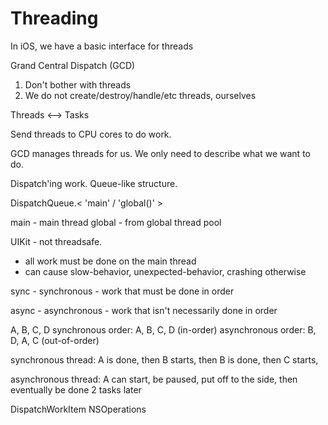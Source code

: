 #  Threading

In iOS, we have a basic interface for threads

Grand Central Dispatch (GCD)

1. Don't bother with threads
2. We do not create/destroy/handle/etc threads, ourselves

Threads <--> Tasks

Send threads to CPU cores to do work.

GCD manages threads for us.
We only need to describe what we want to do.


Dispatch'ing work.
Queue-like structure.

DispatchQueue.< 'main' / 'global()' >

main - main thread
global - from global thread pool

UIKit - not threadsafe.
- all work must be done on the main thread
- can cause slow-behavior, unexpected-behavior, crashing
otherwise

sync - synchronous - work that must be done in order

async - asynchronous - work that isn't necessarily done in order


A, B, C, D
synchronous order: A, B, C, D (in-order)
asynchronous order: B, D, A, C (out-of-order)


synchronous thread: A is done, then B starts, 
then B is done, then C starts,

asynchronous thread: A can start, be paused, 
put off to the side, 
then eventually be done 2 tasks later

DispatchWorkItem
NSOperations



